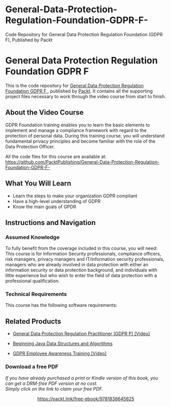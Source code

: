 # General-Data-Protection-Regulation-Foundation-GDPR-F-
Code Repository for General Data Protection Regulation Foundation (GDPR F), Published by Packt
# General Data Protection Regulation Foundation GDPR F 
This is the code repository for [General Data Protection Regulation Foundation GDPR F ](https://www.packtpub.com/application-development/gdpr-employee-awareness-training-video?utm_source=github&utm_medium=repository&utm_campaign=9781838557393), published by [Packt](https://www.packtpub.com/?utm_source=github). It contains all the supporting project files necessary to work through the video course from start to finish.
## About the Video Course
GDPR Foundation training enables you to learn the basic elements to implement and manage a compliance framework with regard to the protection of personal data. During this training course, you will understand fundamental privacy principles and become familiar with the role of the Data Protection Officer.

All the code files for this course are available at: https://github.com/PacktPublishing/General-Data-Protection-Regulation-Foundation-GDPR-F-

<H2>What You Will Learn</H2>
<DIV class=book-info-will-learn-text>
<UL>
<LI>Learn the steps to make your organization GDPR compliant 
<LI>Have a high-level understanding of GDPR 
<LI>Know the main goals of GPDR </LI></UL></DIV>

## Instructions and Navigation
### Assumed Knowledge
To fully benefit from the coverage included in this course, you will need:<br/>
This course is for Information Security professionals, compliance officers, risk managers, privacy managers and IT/information security professionals, managers who are already involved in data protection with either an information security or data protection background, and individuals with little experience but who wish to enter the field of data protection with a professional qualification.
### Technical Requirements
This course has the following software requirements:<br/>
   

## Related Products
* [General Data Protection Regulation Practitioner (GDPR P) [Video]](https://www.packtpub.com/application-development/gdpr-employee-awareness-training-video?utm_source=github&utm_medium=repository&utm_campaign=9781838557393)

* [Beginning Java Data Structures and Algorithms](https://www.packtpub.com/application-development/gdpr-employee-awareness-training-video?utm_source=github&utm_medium=repository&utm_campaign=9781838557393)

* [GDPR Employee Awareness Training [Video]](https://www.packtpub.com/application-development/gdpr-employee-awareness-training-video?utm_source=github&utm_medium=repository&utm_campaign=9781838557393)

### Download a free PDF

 <i>If you have already purchased a print or Kindle version of this book, you can get a DRM-free PDF version at no cost.<br>Simply click on the link to claim your free PDF.</i>
<p align="center"> <a href="https://packt.link/free-ebook/9781838645625">https://packt.link/free-ebook/9781838645625 </a> </p>